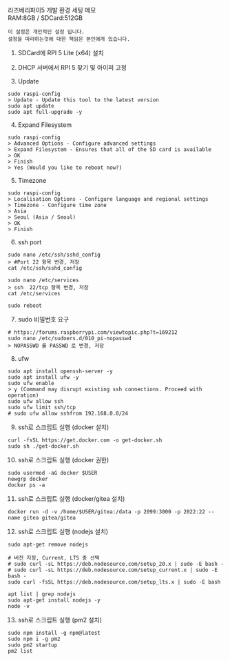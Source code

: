 라즈베리파이5 개발 환경 세팅 메모<br/>
RAM:8GB / SDCard:512GB

```
이 설정은 개인적인 설정 입니다.
설정을 따라하는것에 대한 책임은 본인에게 있습니다.
```

1. SDCard에 RPI 5 Lite (x64) 설치

2. DHCP 서버에서 RPI 5 찾기 및 아이피 고정

3. Update
```
sudo raspi-config
> Update - Update this tool to the latest version
sudo apt update
sudo apt full-upgrade -y
```

4. Expand Filesystem
```
sudo raspi-config
> Advanced Options - Configure advanced settings
> Expand Filesystem - Ensures that all of the SD card is available
> OK
> Finish
> Yes (Would you like to reboot now?)
```

5. Timezone
```
sudo raspi-config
> Localisation Options - Configure language and regional settings
> Timezone - Configure time zone
> Asia
> Seoul (Asia / Seoul)
> OK
> Finish
```

6. ssh port
```
sudo nano /etc/ssh/sshd_config
> #Port 22 항목 변경, 저장
cat /etc/ssh/sshd_config

sudo nano /etc/services
> ssh  22/tcp 항목 변경, 저장
cat /etc/services

sudo reboot
```

7. sudo 비밀번호 요구
```
# https://forums.raspberrypi.com/viewtopic.php?t=169212
sudo nano /etc/sudoers.d/010_pi-nopasswd
> NOPASSWD 를 PASSWD 로 변경, 저장
```

8. ufw
```
sudo apt install openssh-server -y
sudo apt install ufw -y
sudo ufw enable
> y (Command may disrupt existing ssh connections. Proceed with operation)
sudo ufw allow ssh
sudo ufw limit ssh/tcp
# sudo ufw allow sshfrom 192.168.0.0/24
```


9. ssh로 스크립트 실행 (docker 설치)
```
curl -fsSL https://get.docker.com -o get-docker.sh
sudo sh ./get-docker.sh
```

10. ssh로 스크립트 실행 (docker 권한)
```
sudo usermod -aG docker $USER
newgrp docker
docker ps -a
```

11. ssh로 스크립트 실행 (docker/gitea 설치)
```
docker run -d -v /home/$USER/gitea:/data -p 2099:3000 -p 2022:22 --name gitea gitea/gitea
```

12. ssh로 스크립트 실행 (nodejs 설치)
```
sudo apt-get remove nodejs

# 버전 지정, Current, LTS 중 선택
# sudo curl -sL https://deb.nodesource.com/setup_20.x | sudo -E bash -
# sudo curl -sL https://deb.nodesource.com/setup_current.x | sudo -E bash -
sudo curl -fsSL https://deb.nodesource.com/setup_lts.x | sudo -E bash

apt list | grep nodejs
sudo apt-get install nodejs -y
node -v
```

13. ssh로 스크립트 실행 (pm2 설치)
```
sudo npm install -g npm@latest
sudo npm i -g pm2
sudo pm2 startup
pm2 list
```
